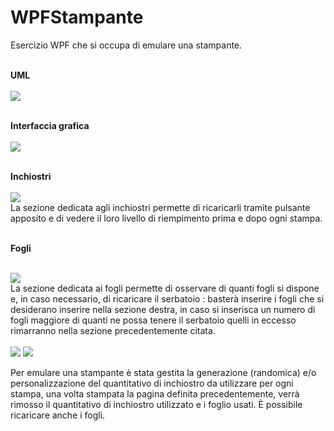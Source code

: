 # WPFStampante
Esercizio WPF che si occupa di emulare una stampante. <br><br>

<b>UML</b> <br><br>
<img src="https://github.com/MichelleMyBad/WPFStampante/assets/127590227/60d17ba5-4133-48fc-92e4-e63b81f58442">
<br><br>


<b>Interfaccia grafica</b> <br><br>
<img src = "https://github.com/MichelleMyBad/WPFStampante/assets/127590227/f7af4535-3cd9-48a5-8cc1-f3bdefee96b6">
<br><br>

<b>Inchiostri</b> <br><br>
<img src="https://github.com/MichelleMyBad/WPFStampante/assets/127590227/bfd6c680-b681-4c3d-a82c-e66662fdfac1"><br>
La sezione dedicata agli inchiostri permette di ricaricarli tramite pulsante apposito e di vedere il loro livello di riempimento prima e dopo ogni stampa.
<br><br>

<b>Fogli</b><br><br>

<img src="https://github.com/MichelleMyBad/WPFStampante/assets/127590227/3f0958f2-f47b-4085-a9b2-baa7f29cc51c"><br>
La sezione dedicata ai fogli permette di osservare di quanti fogli si dispone e, in caso necessario, di ricaricare il serbatoio : basterà inserire i fogli che si desiderano inserire nella sezione destra, in caso si inserisca un numero di fogli maggiore di quanti ne possa tenere il serbatoio quelli in eccesso rimarranno nella sezione precedentemente citata.<br><br>
<img src="https://github.com/MichelleMyBad/WPFStampante/assets/127590227/787ad060-0cdb-43e5-9fa2-bbf7f025dbc9">
<img src="https://github.com/MichelleMyBad/WPFStampante/assets/127590227/945a8613-61ee-43f6-84ce-8e4e7d036d51">


Per emulare una stampante è stata gestita la generazione (randomica) e/o personalizzazione del quantitativo di inchiostro da utilizzare per ogni stampa, una volta stampata la pagina definita precedentemente, verrà rimosso il quantitativo di inchiostro utilizzato e i foglio usati. È possibile ricaricare anche i fogli.
